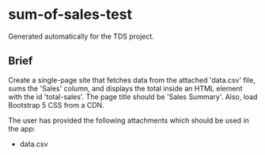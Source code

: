# sum-of-sales-test

Generated automatically for the TDS project.

## Brief

Create a single-page site that fetches data from the attached 'data.csv' file, sums the 'Sales' column, and displays the total inside an HTML element with the id 'total-sales'. The page title should be 'Sales Summary'. Also, load Bootstrap 5 CSS from a CDN.

The user has provided the following attachments which should be used in the app:
- data.csv
